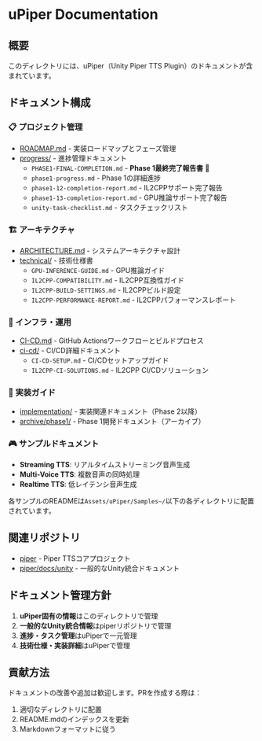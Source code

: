 # uPiper Documentation

## 概要

このディレクトリには、uPiper（Unity Piper TTS Plugin）のドキュメントが含まれています。

## ドキュメント構成

### 📋 プロジェクト管理
- [ROADMAP.md](./ROADMAP.md) - 実装ロードマップとフェーズ管理
- [progress/](./progress/) - 進捗管理ドキュメント
  - `PHASE1-FINAL-COMPLETION.md` - **Phase 1最終完了報告書** 🎉
  - `phase1-progress.md` - Phase 1の詳細進捗
  - `phase1-12-completion-report.md` - IL2CPPサポート完了報告
  - `phase1-13-completion-report.md` - GPU推論サポート完了報告
  - `unity-task-checklist.md` - タスクチェックリスト

### 🏗️ アーキテクチャ
- [ARCHITECTURE.md](./ARCHITECTURE.md) - システムアーキテクチャ設計
- [technical/](./technical/) - 技術仕様書
  - `GPU-INFERENCE-GUIDE.md` - GPU推論ガイド
  - `IL2CPP-COMPATIBILITY.md` - IL2CPP互換性ガイド
  - `IL2CPP-BUILD-SETTINGS.md` - IL2CPPビルド設定
  - `IL2CPP-PERFORMANCE-REPORT.md` - IL2CPPパフォーマンスレポート

### 🔧 インフラ・運用
- [CI-CD.md](./CI-CD.md) - GitHub Actionsワークフローとビルドプロセス
- [ci-cd/](./ci-cd/) - CI/CD詳細ドキュメント
  - `CI-CD-SETUP.md` - CI/CDセットアップガイド
  - `IL2CPP-CI-SOLUTIONS.md` - IL2CPP CI/CDソリューション

### 📝 実装ガイド
- [implementation/](./implementation/) - 実装関連ドキュメント（Phase 2以降）
- [archive/phase1/](./archive/phase1/) - Phase 1開発ドキュメント（アーカイブ）

### 🎮 サンプルドキュメント
- **Streaming TTS**: リアルタイムストリーミング音声生成
- **Multi-Voice TTS**: 複数音声の同時処理
- **Realtime TTS**: 低レイテンシ音声生成

各サンプルのREADMEは`Assets/uPiper/Samples~/`以下の各ディレクトリに配置されています。


## 関連リポジトリ

- [piper](https://github.com/rhasspy/piper) - Piper TTSコアプロジェクト
- [piper/docs/unity](https://github.com/rhasspy/piper/tree/master/docs/unity) - 一般的なUnity統合ドキュメント

## ドキュメント管理方針

1. **uPiper固有の情報**はこのディレクトリで管理
2. **一般的なUnity統合情報**はpiperリポジトリで管理
3. **進捗・タスク管理**はuPiperで一元管理
4. **技術仕様・実装詳細**はuPiperで管理

## 貢献方法

ドキュメントの改善や追加は歓迎します。PRを作成する際は：
1. 適切なディレクトリに配置
2. README.mdのインデックスを更新
3. Markdownフォーマットに従う